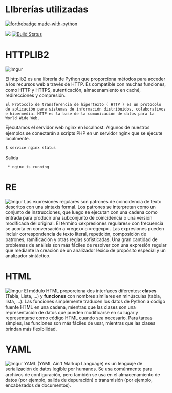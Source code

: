 # LIbrerías utilizadas

[![forthebadge made-with-python](http://ForTheBadge.com/images/badges/made-with-python.svg)](https://www.python.org/)

![](https://pypi.org/static/images/logo-small.6eef541e.svg)
[![Build Status](https://travis-ci.com/lderazo1/FInal2B.svg?branch=master)](https://travis-ci.com/lderazo1/FInal2B)

# HTTPLIB2

![Imgur](https://i.imgur.com/wuDTGnj.png?1)

El httplib2 es una librería de Python que proporciona métodos para acceder a los recursos web a través de HTTP. Es compatible con muchas funciones, como HTTP y HTTPS, autenticación, almacenamiento en caché, redirecciones y compresión.

```{Note}
El Protocolo de transferencia de hipertexto ( HTTP ) es un protocolo de aplicación para sistemas de información distribuidos, colaborativos e hipermedia. HTTP es la base de la comunicación de datos para la World Wide Web.
```
Ejecutamos el servidor web nginx en localhost. Algunos de nuestros ejemplos se conectarán a scripts PHP en un servidor nginx que se ejecute localmente.
```sh
$ service nginx status
```
Salida
```
 * nginx is running
```
# RE
![Imgur](https://i.imgur.com/vZdrvvz.png?1)
Las expresiones regulares son patrones de coincidencia de texto descritos con una sintaxis formal. Los patrones se interpretan como un conjunto de instrucciones, que luego se ejecutan con una cadena como entrada para producir una subconjunto de coincidencia o una versión modificada del original. El término «expresiones regulares» con frecuencia se acorta en conversación a «regex» o «regexp» . Las expresiones pueden incluir correspondencia de texto literal, repetición, composición de patrones, ramificación y otras reglas sofisticadas. Una gran cantidad de problemas de análisis son más fáciles de resolver con una expresión regular que mediante la creación de un analizador léxico de propósito especial y un analizador sintáctico.
# HTML
![Imgur](https://i.imgur.com/stZ7iaK.png?1)
El módulo HTML proporciona dos interfaces diferentes: __clases__ (Tabla, Lista, ...) y __funciones__ con nombres similares en minúsculas (tabla, lista, ...). Las funciones simplemente traducen los datos de Python a código fuente HTML en una cadena, mientras que las clases son una representación de datos que pueden modificarse en su lugar y representarse como código HTML cuando sea necesario. Para tareas simples, las funciones son más fáciles de usar, mientras que las clases brindan más flexibilidad.
# YAML
![Imgur](https://i.imgur.com/pvte9d4.png?1)
YAML (YAML Ain't Markup Language) es un lenguaje de serialización de datos legible por humanos. Se usa comúnmente para archivos de configuración, pero también se usa en el almacenamiento de datos (por ejemplo, salida de depuración) o transmisión (por ejemplo, encabezados de documentos).




